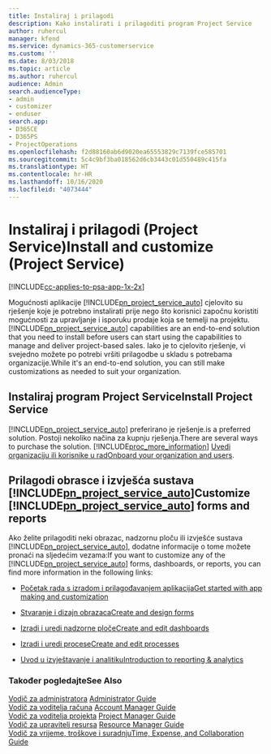 ```yaml
---
title: Instaliraj i prilagodi
description: Kako instalirati i prilagoditi program Project Service
author: ruhercul
manager: kfend
ms.service: dynamics-365-customerservice
ms.custom: ''
ms.date: 8/03/2018
ms.topic: article
ms.author: ruhercul
audience: Admin
search.audienceType:
- admin
- customizer
- enduser
search.app:
- D365CE
- D365PS
- ProjectOperations
ms.openlocfilehash: f2d88160ab6d9020ea65553829c7139fce585701
ms.sourcegitcommit: 5c4c9bf3ba018562d6cb3443c01d550489c415fa
ms.translationtype: HT
ms.contentlocale: hr-HR
ms.lasthandoff: 10/16/2020
ms.locfileid: "4073444"
---
```

# <a name="install-and-customize-project-service"></a><span data-ttu-id="a5f73-103">Instaliraj i prilagodi (Project Service)</span><span class="sxs-lookup"><span data-stu-id="a5f73-103">Install and customize (Project Service)</span></span>

[!INCLUDE[cc-applies-to-psa-app-1x-2x](../includes/cc-applies-to-psa-app-1x-2x.md)]

<span data-ttu-id="a5f73-104">Mogućnosti aplikacije [!INCLUDE[pn_project_service_auto](../includes/pn-project-service-auto.md)] cjelovito su rješenje koje je potrebno instalirati prije nego što korisnici započnu koristiti mogućnosti za upravljanje i isporuku prodaje koja se temelji na projektu.</span><span class="sxs-lookup"><span data-stu-id="a5f73-104">[!INCLUDE[pn_project_service_auto](../includes/pn-project-service-auto.md)] capabilities are an end-to-end solution that you need to install before users can start using the capabilities to manage and deliver project-based sales.</span></span> <span data-ttu-id="a5f73-105">Iako je to cjelovito rješenje, vi svejedno možete po potrebi vršiti prilagodbe u skladu s potrebama organizacije.</span><span class="sxs-lookup"><span data-stu-id="a5f73-105">While it's an end-to-end solution, you can still make customizations as needed to suit your organization.</span></span>  
<!-- TODO: I expect to find the information on how to get and install this here. Please find that and add it here. Same for Project Service.--> 
  
## <a name="install-project-service"></a><span data-ttu-id="a5f73-106">Instaliraj program Project Service</span><span class="sxs-lookup"><span data-stu-id="a5f73-106">Install Project Service</span></span>  
 [!INCLUDE[pn_project_service_auto](../includes/pn-project-service-auto.md)] <span data-ttu-id="a5f73-107">preferirano je rješenje.</span><span class="sxs-lookup"><span data-stu-id="a5f73-107">is a preferred solution.</span></span> <span data-ttu-id="a5f73-108">Postoji nekoliko načina za kupnju rješenja.</span><span class="sxs-lookup"><span data-stu-id="a5f73-108">There are several ways to purchase the solution.</span></span> [!INCLUDE[proc_more_information](../includes/proc-more-information.md)] <span data-ttu-id="a5f73-109">[Uvedi organizaciju ili korisnike u rad](https://docs.microsoft.com/dynamics365/customerengagement/on-premises/admin/onboard-your-organization-and-users-to-dynamics-365-online)</span><span class="sxs-lookup"><span data-stu-id="a5f73-109">[Onboard your organization and users](https://docs.microsoft.com/dynamics365/customerengagement/on-premises/admin/onboard-your-organization-and-users-to-dynamics-365-online).</span></span>  
  
## <a name="customize-pn_project_service_auto-forms-and-reports"></a><span data-ttu-id="a5f73-110">Prilagodi obrasce i izvješća sustava [!INCLUDE[pn_project_service_auto](../includes/pn-project-service-auto.md)]</span><span class="sxs-lookup"><span data-stu-id="a5f73-110">Customize [!INCLUDE[pn_project_service_auto](../includes/pn-project-service-auto.md)] forms and reports</span></span>  
 <span data-ttu-id="a5f73-111">Ako želite prilagoditi neki obrazac, nadzornu ploču ili izvješće sustava [!INCLUDE[pn_project_service_auto](../includes/pn-project-service-auto.md)], dodatne informacije o tome možete pronaći na sljedećim vezama:</span><span class="sxs-lookup"><span data-stu-id="a5f73-111">If you want to customize any of the [!INCLUDE[pn_project_service_auto](../includes/pn-project-service-auto.md)] forms, dashboards, or reports, you can find more information in the following links:</span></span>  
  
- [<span data-ttu-id="a5f73-112">Početak rada s izradom i prilagođavanjem aplikacija</span><span class="sxs-lookup"><span data-stu-id="a5f73-112">Get started with app making and customization</span></span>](https://docs.microsoft.com/dynamics365/customerengagement/on-premises/customize/getting-started-customization)  
  
- [<span data-ttu-id="a5f73-113">Stvaranje i dizajn obrazaca</span><span class="sxs-lookup"><span data-stu-id="a5f73-113">Create and design forms</span></span>](https://docs.microsoft.com/dynamics365/customerengagement/on-premises/customize/create-design-forms)  
  
- [<span data-ttu-id="a5f73-114">Izradi i uredi nadzorne ploče</span><span class="sxs-lookup"><span data-stu-id="a5f73-114">Create and edit dashboards</span></span>](https://docs.microsoft.com/dynamics365/customerengagement/on-premises/customize/create-edit-dashboards)  
  
- [<span data-ttu-id="a5f73-115">Izradi i uredi procese</span><span class="sxs-lookup"><span data-stu-id="a5f73-115">Create and edit processes</span></span>](https://docs.microsoft.com/dynamics365/customerengagement/on-premises/customize/guide-staff-through-common-tasks-processes)  
  
- [<span data-ttu-id="a5f73-116">Uvod u izvještavanje i analitiku</span><span class="sxs-lookup"><span data-stu-id="a5f73-116">Introduction to reporting & analytics</span></span>](https://docs.microsoft.com/dynamics365/customerengagement/on-premises/analytics/reporting-analytics-with-dynamics-365)  
  
### <a name="see-also"></a><span data-ttu-id="a5f73-117">Također pogledajte</span><span class="sxs-lookup"><span data-stu-id="a5f73-117">See Also</span></span>  
 <span data-ttu-id="a5f73-118">[Vodič za administratora](../psa/admin-guide.md) </span><span class="sxs-lookup"><span data-stu-id="a5f73-118">[Administrator Guide](../psa/admin-guide.md) </span></span>  
 <span data-ttu-id="a5f73-119">[Vodič za voditelja računa](../psa/account-manager-guide.md) </span><span class="sxs-lookup"><span data-stu-id="a5f73-119">[Account Manager Guide](../psa/account-manager-guide.md) </span></span>  
 <span data-ttu-id="a5f73-120">[Vodič za voditelja projekta](../psa/project-manager-guide.md) </span><span class="sxs-lookup"><span data-stu-id="a5f73-120">[Project Manager Guide](../psa/project-manager-guide.md) </span></span>  
 <span data-ttu-id="a5f73-121">[Vodič za upravitelj resursa](../psa/resource-manager-guide.md) </span><span class="sxs-lookup"><span data-stu-id="a5f73-121">[Resource Manager Guide](../psa/resource-manager-guide.md) </span></span>  
 [<span data-ttu-id="a5f73-122">Vodič za vrijeme, troškove i suradnju</span><span class="sxs-lookup"><span data-stu-id="a5f73-122">Time, Expense, and Collaboration Guide</span></span>](../psa/time-expense-collaboration-guide.md)
